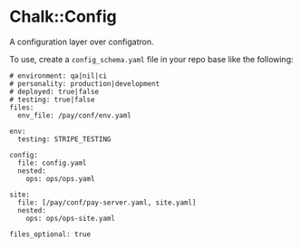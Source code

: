 # Chalk::Config

A configuration layer over configatron.

To use, create a `config_schema.yaml` file in your repo base like the
following:

    # environment: qa|nil|ci
    # personality: production|development
    # deployed: true|false
    # testing: true|false
    files:
      env_file: /pay/conf/env.yaml
    
    env:
      testing: STRIPE_TESTING
    
    config:
      file: config.yaml
      nested:
        ops: ops/ops.yaml
    
    site:
      file: [/pay/conf/pay-server.yaml, site.yaml]
      nested:
        ops: ops/ops-site.yaml
    
    files_optional: true
